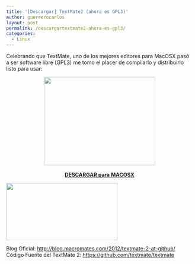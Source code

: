 ```yaml
---
title: '[Descargar] TextMate2 (ahora es GPL3)'
author: guerrerocarlos
layout: post
permalink: /descargartextmate2-ahora-es-gpl3/
categories:
  - Linux
---
```

Celebrando que TextMate, uno de los mejores editores para MacOSX pasó a ser software libre (GPL3) me tomo el placer de compilarlo y distribuirlo listo para usar:

<p style="text-align: center;">
  <a href="http://goo.gl/xDm39"><img class="aligncenter size-medium wp-image-498" title="TextMate-2" src="http://blog.carlosguerrero.com/wp-content/uploads/2012/08/TextMate-2-300x238.png" alt="" width="300" height="238" /><br /> <strong><strong><br /> </strong></strong></a><a href="http://goo.gl/xDm39"><strong>DESCARGAR para MACOSX</strong></a>
</p>

[<img class="aligncenter size-medium wp-image-502" title="Descargar TextMate2 OpenSource" src="http://blog.carlosguerrero.com/wp-content/uploads/2012/08/Captura-de-pantalla-2012-08-12-a-las-13.29.57-300x154.png" alt="" width="300" height="154" />][1]

Blog Oficial: <http://blog.macromates.com/2012/textmate-2-at-github/>  
Código Fuente del TextMate 2: <https://github.com/textmate/textmate>

 [1]: http://blog.carlosguerrero.com/wp-content/uploads/2012/08/Captura-de-pantalla-2012-08-12-a-las-13.29.57-300x154.png